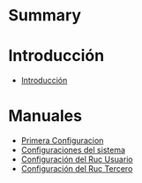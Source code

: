 # Summary

# Introducción
- [Introducción](./Introducción.md)

# Manuales 
- [Primera Configuracion](./Primera_Configuracion.md)
- [Configuraciones del sistema](./Configuradores_del_Sistema.md)
- [Configuración del Ruc Usuario](./Configuracion_del_Ruc_del_Usuario.md)
- [Configuración del Ruc Tercero](./Configuracion_del_Ruc_(Tercero).md)